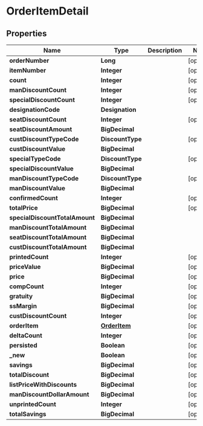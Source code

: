 

# OrderItemDetail


## Properties

| Name | Type | Description | Notes |
|------------ | ------------- | ------------- | -------------|
|**orderNumber** | **Long** |  |  [optional] |
|**itemNumber** | **Integer** |  |  [optional] |
|**count** | **Integer** |  |  [optional] |
|**manDiscountCount** | **Integer** |  |  [optional] |
|**specialDiscountCount** | **Integer** |  |  [optional] |
|**designationCode** | **Designation** |  |  |
|**seatDiscountCount** | **Integer** |  |  [optional] |
|**seatDiscountAmount** | **BigDecimal** |  |  |
|**custDiscountTypeCode** | **DiscountType** |  |  [optional] |
|**custDiscountValue** | **BigDecimal** |  |  |
|**specialTypeCode** | **DiscountType** |  |  [optional] |
|**specialDiscountValue** | **BigDecimal** |  |  |
|**manDiscountTypeCode** | **DiscountType** |  |  [optional] |
|**manDiscountValue** | **BigDecimal** |  |  |
|**confirmedCount** | **Integer** |  |  [optional] |
|**totalPrice** | **BigDecimal** |  |  [optional] |
|**specialDiscountTotalAmount** | **BigDecimal** |  |  |
|**manDiscountTotalAmount** | **BigDecimal** |  |  |
|**seatDiscountTotalAmount** | **BigDecimal** |  |  |
|**custDiscountTotalAmount** | **BigDecimal** |  |  |
|**printedCount** | **Integer** |  |  [optional] |
|**priceValue** | **BigDecimal** |  |  [optional] |
|**price** | **BigDecimal** |  |  [optional] |
|**compCount** | **Integer** |  |  [optional] |
|**gratuity** | **BigDecimal** |  |  [optional] |
|**ssMargin** | **BigDecimal** |  |  [optional] |
|**custDiscountCount** | **Integer** |  |  [optional] |
|**orderItem** | [**OrderItem**](OrderItem.md) |  |  [optional] |
|**deltaCount** | **Integer** |  |  [optional] |
|**persisted** | **Boolean** |  |  [optional] |
|**_new** | **Boolean** |  |  [optional] |
|**savings** | **BigDecimal** |  |  [optional] |
|**totalDiscount** | **BigDecimal** |  |  [optional] |
|**listPriceWithDiscounts** | **BigDecimal** |  |  [optional] |
|**manDiscountDollarAmount** | **BigDecimal** |  |  [optional] |
|**unprintedCount** | **Integer** |  |  [optional] |
|**totalSavings** | **BigDecimal** |  |  [optional] |



